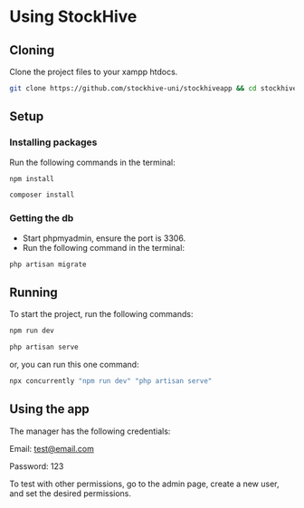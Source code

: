 # Using StockHive

## Cloning
Clone the project files to your xampp htdocs.
```sh
git clone https://github.com/stockhive-uni/stockhiveapp && cd stockhiveapp/
```

## Setup
### Installing packages
Run the following commands in the terminal:
```sh
npm install
```
```sh
composer install
```

### Getting the db
- Start phpmyadmin, ensure the port is 3306.
- Run the following command in the terminal:
```sh
php artisan migrate
```

## Running
To start the project, run the following commands:
```sh
npm run dev
```
```sh
php artisan serve
```

or, you can run this one command:
```sh
npx concurrently "npm run dev" "php artisan serve"
```

## Using the app
The manager has the following credentials:

Email: test@email.com

Password: 123

To test with other permissions, go to the admin page, create a new user, and set the desired permissions.
